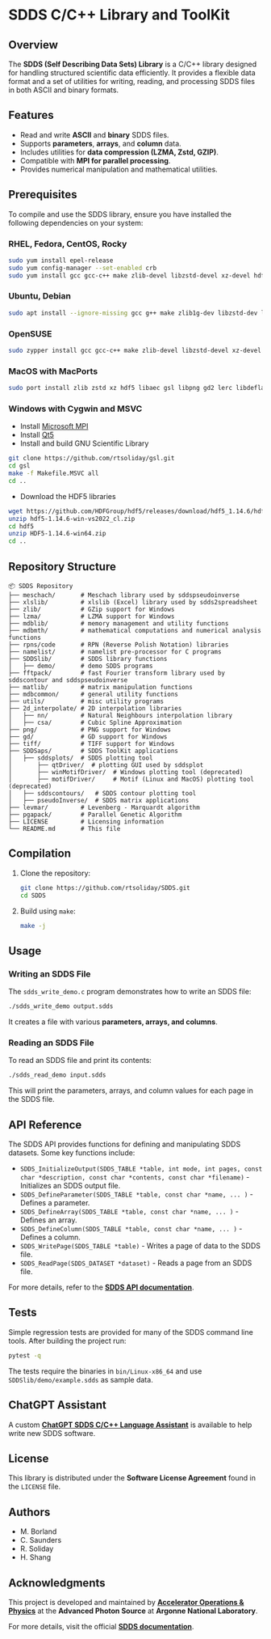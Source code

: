 # SDDS C/C++ Library and ToolKit

## Overview
The **SDDS (Self Describing Data Sets) Library** is a C/C++ library designed for handling structured scientific data efficiently. It provides a flexible data format and a set of utilities for writing, reading, and processing SDDS files in both ASCII and binary formats.

## Features
- Read and write **ASCII** and **binary** SDDS files.
- Supports **parameters**, **arrays**, and **column** data.
- Includes utilities for **data compression (LZMA, Zstd, GZIP)**.
- Compatible with **MPI for parallel processing**.
- Provides numerical manipulation and mathematical utilities.

## Prerequisites
To compile and use the SDDS library, ensure you have installed the following dependencies on your system:

### RHEL, Fedora, CentOS, Rocky
```bash
sudo yum install epel-release
sudo yum config-manager --set-enabled crb
sudo yum install gcc gcc-c++ make zlib-devel libzstd-devel xz-devel hdf5-devel libaec-devel gsl-devel libpng-devel gd-devel liblerc-devel libdeflate-devel libtiff-devel qt5-qtbase-devel blas-devel lapack-devel mpich mpich-devel fftw-devel
```

### Ubuntu, Debian
```bash
sudo apt install --ignore-missing gcc g++ make zlib1g-dev libzstd-dev liblzma-dev libhdf5-dev libaec-dev libgsl-dev libpng-dev libgd-dev liblerc-dev libdeflate-dev libtiff-dev qtbase5-dev libblas-dev liblapack-dev liblapacke-dev libfftw3-dev mpich libmpich-dev
```

### OpenSUSE
```bash
sudo zypper install gcc gcc-c++ make zlib-devel libzstd-devel xz-devel hdf5-devel libaec-devel gsl-devel libpng-devel gd-devel lerc-devel libdeflate-devel libtiff-devel qt5-qtbase-devel blas-devel lapack-devel mpich mpich-devel fftw3-devel
```

### MacOS with MacPorts
```bash
sudo port install zlib zstd xz hdf5 libaec gsl libpng gd2 lerc libdeflate tiff qt5 mpich fftw-3
```

### Windows with Cygwin and MSVC
- Install [Microsoft MPI](https://learn.microsoft.com/en-us/message-passing-interface/microsoft-mpi)
- Install [Qt5](https://doc.qt.io/qt-5/qt5-introduction.html)
- Install and build GNU Scientific Library
```bash
git clone https://github.com/rtsoliday/gsl.git
cd gsl
make -f Makefile.MSVC all
cd ..
```
- Download the HDF5 libraries
```bash
wget https://github.com/HDFGroup/hdf5/releases/download/hdf5_1.14.6/hdf5-1.14.6-win-vs2022_cl.zip
unzip hdf5-1.14.6-win-vs2022_cl.zip
cd hdf5
unzip HDF5-1.14.6-win64.zip
cd ..
```

## Repository Structure
```
📦 SDDS Repository
├── meschach/       # Meschach library used by sddspseudoinverse
├── xlslib/         # xlslib (Excel) library used by sdds2spreadsheet
├── zlib/           # GZip support for Windows
├── lzma/           # LZMA support for Windows
├── mdblib/         # memory management and utility functions
├── mdbmth/         # mathematical computations and numerical analysis functions
├── rpns/code       # RPN (Reverse Polish Notation) libraries
├── namelist/       # namelist pre-processor for C programs
├── SDDSlib/        # SDDS library functions
│   ├── demo/       # demo SDDS programs
├── fftpack/        # fast Fourier transform library used by sddscontour and sddspseudoinverse
├── matlib/         # matrix manipulation functions
├── mdbcommon/      # general utility functions
├── utils/          # misc utility programs
├── 2d_interpolate/ # 2D interpolation libraries
│   ├── nn/         # Natural Neighbours interpolation library
│   ├── csa/        # Cubic Spline Approximation
├── png/            # PNG support for Windows
├── gd/             # GD support for Windows
├── tiff/           # TIFF support for Windows
├── SDDSaps/        # SDDS ToolKit applications
│   ├── sddsplots/  # SDDS plotting tool
│       ├── qtDriver/  # plotting GUI used by sddsplot
│       ├── winMotifDriver/  # Windows plotting tool (deprecated)
│       ├── motifDriver/     # Motif (Linux and MacOS) plotting tool (deprecated)
│   ├── sddscontours/   # SDDS contour plotting tool
│   ├── pseudoInverse/  # SDDS matrix applications
├── levmar/         # Levenberg - Marquardt algorithm
├── pgapack/        # Parallel Genetic Algorithm
├── LICENSE         # Licensing information
└── README.md       # This file
```

## Compilation
1. Clone the repository:
   ```sh
   git clone https://github.com/rtsoliday/SDDS.git
   cd SDDS
   ```
2. Build using `make`:
   ```sh
   make -j
   ```

## Usage

### Writing an SDDS File
The `sdds_write_demo.c` program demonstrates how to write an SDDS file:
```sh
./sdds_write_demo output.sdds
```
It creates a file with various **parameters, arrays, and columns**.

### Reading an SDDS File
To read an SDDS file and print its contents:
```sh
./sdds_read_demo input.sdds
```
This will print the parameters, arrays, and column values for each page in the SDDS file.

## API Reference
The SDDS API provides functions for defining and manipulating SDDS datasets. Some key functions include:
- `SDDS_InitializeOutput(SDDS_TABLE *table, int mode, int pages, const char *description, const char *contents, const char *filename)` - Initializes an SDDS output file.
- `SDDS_DefineParameter(SDDS_TABLE *table, const char *name, ... )` - Defines a parameter.
- `SDDS_DefineArray(SDDS_TABLE *table, const char *name, ... )` - Defines an array.
- `SDDS_DefineColumn(SDDS_TABLE *table, const char *name, ... )` - Defines a column.
- `SDDS_WritePage(SDDS_TABLE *table)` - Writes a page of data to the SDDS file.
- `SDDS_ReadPage(SDDS_DATASET *dataset)` - Reads a page from an SDDS file.

For more details, refer to the **[SDDS API documentation](https://ops.aps.anl.gov/manuals/SDDSlib/html/files.html)**.

## Tests
Simple regression tests are provided for many of the SDDS command line tools. After building the project run:
```bash
pytest -q
```
The tests require the binaries in `bin/Linux-x86_64` and use `SDDSlib/demo/example.sdds` as sample data.


## ChatGPT Assistant
A custom **[ChatGPT SDDS C/C++ Language Assistant](https://chatgpt.com/g/g-67376bce92308190a01b7056cdd3d74a-sdds-c-c-language-assistant)** is available to help write new SDDS software.

## License
This library is distributed under the **Software License Agreement** found in the `LICENSE` file.

## Authors
- M. Borland
- C. Saunders
- R. Soliday
- H. Shang

## Acknowledgments
This project is developed and maintained by **[Accelerator Operations & Physics](https://www.aps.anl.gov/Accelerator-Operations-Physics)** at the **Advanced Photon Source** at **Argonne National Laboratory**.

For more details, visit the official **[SDDS documentation](https://www.aps.anl.gov/Accelerator-Operations-Physics/Documentation)**.

